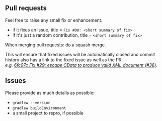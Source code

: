 ## Pull requests

Feel free to raise any small fix or enhancement.

 * if it fixes an issue, title = `Fix #00: <short summary of fix>`
 * if it's just a random contribution, title = `<short summary of fix>`

When merging pull requests: do a squash merge.

This will ensure that fixed issues will be automatically closed and commit history also has a link to the fixed issue as well as the PR.  
*e.g. [6fc97c Fix #29: escape CData to produce valid XML document (#38)](https://github.com/TWiStErRob/net.twisterrob.gradle/commit/6fc97c25e9eb809d4d809c79b0ae42537ca69ea5)*.


## Issues

Please provide as much details as possible:
 * `gradlew --version`
 * `gradlew buildEnvironment`
 * a small project to repro, if possible
